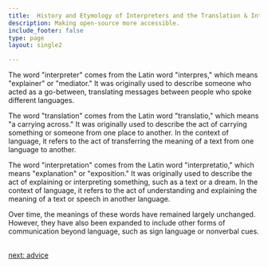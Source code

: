 ```yaml
---
title:  History and Etymology of Interpreters and the Translation & Interpretation  Industry
description: Making open-source more accessible.
include_footer: false
type: page
layout: single2

---
```


<p>
The word "interpreter" comes from the Latin word "interpres," which means "explainer" or "mediator." It was originally used to describe someone who acted as a go-between, translating messages between people who spoke different languages.

The word "translation" comes from the Latin word "translatio," which means "a carrying across." It was originally used to describe the act of carrying something or someone from one place to another. In the context of language, it refers to the act of transferring the meaning of a text from one language to another.

The word "interpretation" comes from the Latin word "interpretatio," which means "explanation" or "exposition." It was originally used to describe the act of explaining or interpreting something, such as a text or a dream. In the context of language, it refers to the act of understanding and explaining the meaning of a text or speech in another language.

Over time, the meanings of these words have remained largely unchanged. However, they have also been expanded to include other forms of communication beyond language, such as sign language or nonverbal cues.

<br>
<a href="https://workdojos.com/interpreters/advice">next: advice</a>
<br>
</p>